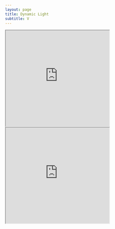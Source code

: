 ```yaml
---
layout: page
title: Dynamic Light
subtitle: V
---
```


<div style="float:left;width:auto;margin-right:64px;"> 
  <iframe src="https://www.youtube.com/embed/BhNg6djiNUo?autoplay=1&loop=1&start=22"
          width="340" height="315" allow="autoplay; encrypted-media" allowfullscreen>
  </iframe>
</div>

<div style="float:left;width:auto;"> 
  <iframe src="https://www.youtube.com/embed/9eUf1SX7Jcc?autoplay=1&loop=1&start=23"
          width="340" height="315" allow="autoplay; encrypted-media" allowfullscreen>
  </iframe>
</div> <div style="clear:both;height:1em;"></div>

<br> 



<!--
autoplay=1&
<div style="position:relative;height:0;padding-bottom:10%">
  <iframe src="https://www.youtube.com/embed/BhNg6djiNUo?autoplay=1&loop=1"
    width="420" height="315" frameborder="0" allow="autoplay; encrypted-media" allowfullscreen>
  </iframe>
</div>
-->
